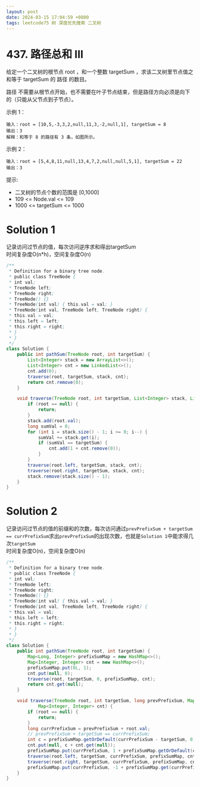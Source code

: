 ```yaml
---
layout: post
date: 2024-03-15 17:04:59 +0800
tags: leetcode75 树 深度优先搜索 二叉树
---
```


# 437. 路径总和 III

给定一个二叉树的根节点 root ，和一个整数 targetSum ，求该二叉树里节点值之和等于 targetSum 的 路径 的数目。

路径 不需要从根节点开始，也不需要在叶子节点结束，但是路径方向必须是向下的（只能从父节点到子节点）。

示例 1：
```
输入：root = [10,5,-3,3,2,null,11,3,-2,null,1], targetSum = 8
输出：3
解释：和等于 8 的路径有 3 条，如图所示。
```
示例 2：
```
输入：root = [5,4,8,11,null,13,4,7,2,null,null,5,1], targetSum = 22
输出：3
```
提示:
+ 二叉树的节点个数的范围是 [0,1000]
+ 109 <= Node.val <= 109 
+ 1000 <= targetSum <= 1000 

# Solution 1
记录访问过节点的值，每次访问逆序求和得出targetSum  
时间复杂度O(n*h)，空间复杂度O(n)  
``` java
/**
 * Definition for a binary tree node.
 * public class TreeNode {
 * int val;
 * TreeNode left;
 * TreeNode right;
 * TreeNode() {}
 * TreeNode(int val) { this.val = val; }
 * TreeNode(int val, TreeNode left, TreeNode right) {
 * this.val = val;
 * this.left = left;
 * this.right = right;
 * }
 * }
 */
class Solution {
    public int pathSum(TreeNode root, int targetSum) {
        List<Integer> stack = new ArrayList<>();
        List<Integer> cnt = new LinkedList<>();
        cnt.add(0);
        traverse(root, targetSum, stack, cnt);
        return cnt.remove(0);
    }

    void traverse(TreeNode root, int targetSum, List<Integer> stack, List<Integer> cnt) {
        if (root == null) {
            return;
        }
        stack.add(root.val);
        long sumVal = 0;
        for (int i = stack.size() - 1; i >= 0; i--) {
            sumVal += stack.get(i);
            if (sumVal == targetSum) {
                cnt.add(1 + cnt.remove(0));
            }
        }
        traverse(root.left, targetSum, stack, cnt);
        traverse(root.right, targetSum, stack, cnt);
        stack.remove(stack.size() - 1);
    }
}
```
# Solution 2
记录访问过节点的值的前缀和的次数，每次访问通过`prevPrefixSum + targetSum == currPrefixSum`求出`prevPrefixSum`的出现次数，也就是`Solution 1`中能求得几次`targetSum`  
时间复杂度O(n)，空间复杂度O(n)  
```java
/**
 * Definition for a binary tree node.
 * public class TreeNode {
 * int val;
 * TreeNode left;
 * TreeNode right;
 * TreeNode() {}
 * TreeNode(int val) { this.val = val; }
 * TreeNode(int val, TreeNode left, TreeNode right) {
 * this.val = val;
 * this.left = left;
 * this.right = right;
 * }
 * }
 */
class Solution {
    public int pathSum(TreeNode root, int targetSum) {
        Map<Long, Integer> prefixSumMap = new HashMap<>();
        Map<Integer, Integer> cnt = new HashMap<>();
        prefixSumMap.put(0L, 1);
        cnt.put(null, 0);
        traverse(root, targetSum, 0, prefixSumMap, cnt);
        return cnt.get(null);
    }

    void traverse(TreeNode root, int targetSum, long prevPrefixSum, Map<Long, Integer> prefixSumMap,
            Map<Integer, Integer> cnt) {
        if (root == null) {
            return;
        }
        long currPrefixSum = prevPrefixSum + root.val;
        // prevPrefixSum + targetSum == currPrefixSum;
        int c = prefixSumMap.getOrDefault(currPrefixSum - targetSum, 0);
        cnt.put(null, c + cnt.get(null));
        prefixSumMap.put(currPrefixSum, 1 + prefixSumMap.getOrDefault(currPrefixSum, 0));
        traverse(root.left, targetSum, currPrefixSum, prefixSumMap, cnt);
        traverse(root.right, targetSum, currPrefixSum, prefixSumMap, cnt);
        prefixSumMap.put(currPrefixSum, -1 + prefixSumMap.get(currPrefixSum));
    }
}
```
